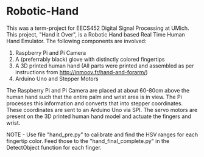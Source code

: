 # Robotic-Hand

This was a term-project for EECS452 Digital Signal Processing at UMich. This project, "Hand it Over", is a Robotic Hand based Real Time Human Hand Emulator. The following components are involved:

1) Raspberry Pi and Pi Camera
2) A (preferrably black) glove with distinctly colored fingertips
3) A 3D printed human hand (All parts were printed and assembled as per instructions from http://inmoov.fr/hand-and-forarm/)
4) Arduino Uno and Stepper Motors

The Raspberry Pi and Pi Camera are placed at about 60-80cm above the human hand such that the entire palm and wrist area is in view. The Pi processes this information and converts that into stepper coordinates. These coordinates are sent to an Arduino Uno via SPI. The servo motors are present on the 3D printed human hand model and actuate the fingers and wrist. 

NOTE - Use file "hand_pre.py" to calibrate and find the HSV ranges for each fingertip color. Feed those to the "hand_final_complete.py" in the DetectObject function for each finger.    
